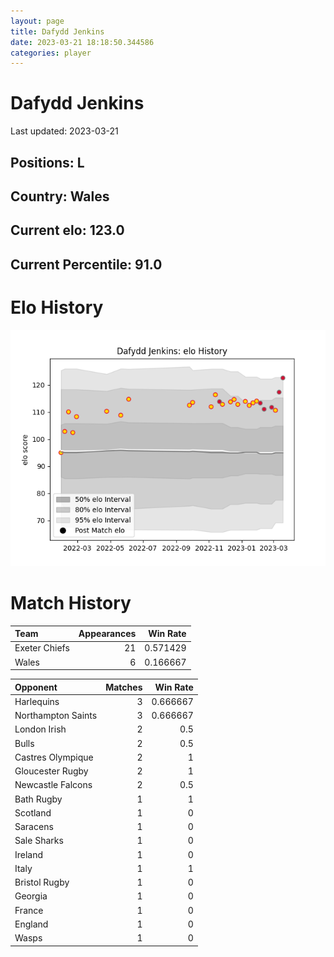 ```yaml
---  
layout: page  
title: Dafydd Jenkins  
date: 2023-03-21 18:18:50.344586  
categories: player  
---
```

# Dafydd Jenkins


Last updated: 2023-03-21
## Positions: L

## Country: Wales

## Current elo: 123.0

## Current Percentile: 91.0

# Elo History


![elo history](history_DafyddJenkins.png)
# Match History


| Team          |   Appearances |   Win Rate |
|:--------------|--------------:|-----------:|
| Exeter Chiefs |            21 |   0.571429 |
| Wales         |             6 |   0.166667 |

| Opponent           |   Matches |   Win Rate |
|:-------------------|----------:|-----------:|
| Harlequins         |         3 |   0.666667 |
| Northampton Saints |         3 |   0.666667 |
| London Irish       |         2 |   0.5      |
| Bulls              |         2 |   0.5      |
| Castres Olympique  |         2 |   1        |
| Gloucester Rugby   |         2 |   1        |
| Newcastle Falcons  |         2 |   0.5      |
| Bath Rugby         |         1 |   1        |
| Scotland           |         1 |   0        |
| Saracens           |         1 |   0        |
| Sale Sharks        |         1 |   0        |
| Ireland            |         1 |   0        |
| Italy              |         1 |   1        |
| Bristol Rugby      |         1 |   0        |
| Georgia            |         1 |   0        |
| France             |         1 |   0        |
| England            |         1 |   0        |
| Wasps              |         1 |   0        |